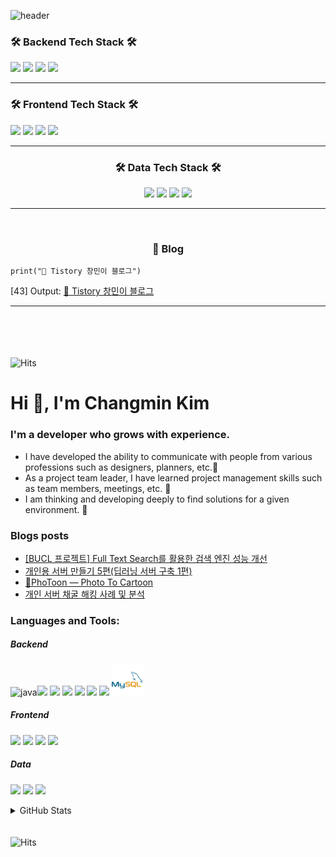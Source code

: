 ![header](https://capsule-render.vercel.app/api?type=waving&color=648FCE&height=200&section=header&text=Changmin%20Kim&fontSize=90&fontColor=ffffff)

<h3>🛠 Backend Tech Stack 🛠</h3>
<p >
  <img src="https://img.shields.io/badge/Spring-6DB33F?style=for-the-badge&logo=Spring&logoColor=white">
  <img src="https://img.shields.io/badge/FastAPI-009688?style=for-the-badge&logo=FastAPI&logoColor=white">
  <img src="https://img.shields.io/badge/RabbitMQ-FF6600?style=for-the-badge&logo=RabbitMQ&logoColor=white">
  <img src="https://img.shields.io/badge/Amazon AWS-232F3E?style=for-the-badge&logo=Amazon RDS&logoColor=white">
</p>
<hr>

<h3>🛠 Frontend Tech Stack 🛠</h3>
<p >
  <img src="https://img.shields.io/badge/typescript-3178C6?style=for-the-badge&logo=typescript&logoColor=white"/>
  <img src="https://img.shields.io/badge/React-61DAFB?style=for-the-badge&logo=React&logoColor=white"/>
  <img src="https://img.shields.io/badge/styled-DB7093?style=for-the-badge&logo=styledcomponents&logoColor=white">
  <img src="https://img.shields.io/badge/recoil-3578E5?style=for-the-badge&logo=recoil&logoColor=black">
</p>
<hr>

<h3 align="center">🛠 Data Tech Stack 🛠</h3>
<p align="center">
  <img src="https://img.shields.io/badge/Tensorflow-FF6F00?style=for-the-badge&logo=Tensorflow&logoColor=white"/>
  <img src="https://img.shields.io/badge/PyTorch-EE4C2C?style=for-the-badge&logo=PyTorch&logoColor=white">
  <img src="https://img.shields.io/badge/OpenCV-5C3EE8?style=for-the-badge&logo=OpenCV&logoColor=white">
  <img src="https://img.shields.io/badge/Selenium-43B02A?style=for-the-badge&logo=Selenium&logoColor=white">
</p>
<hr>

<br>

<h3 align="center">🌳 Blog</h3>

```
print("🌳 Tistory 창민이 블로그") 
```
[43] Output: <a href="https://ckdals29672.tistory.com">🌳 Tistory 창민이 블로그</a>
<hr>
<br>

<!--
<h3 align="center">🎵 Notion</h3>

```
print("🎵 Notion") 
```


[51] Output: <a href="https://www.notion.so/ckdals/b7fc69efbbe74137a8ca35a371fe9284">🎵 Notion</a>
<hr>
-->


<br>
<br>
<!-- <h3 align="center"> 🐋 Me 🐋 </h3>
<p align="center">
  <a href="http://ckdals29672.tistory.com"><img src="https://img.shields.io/badge/Tistory-EE4C2C?style=flat-square&logo=Tistory&logoColor=white&link=http://ckdals29672.tistory.com"/></a>&nbsp
  <a href="https://ckdals.notion.site/AI-b7fc69efbbe74137a8ca35a371fe9284?pvs=4"><img src="https://img.shields.io/badge/Notion-000000?style=flat-square&logo=Notion&logoColor=white&link=https://boatneck-romano-504.notion.site/Deep-learning-Developer-a42664ed1e9b42359bddbbe31fedb645"/></a>&nbsp
  <a href="mailto:ckd29672@naver.com"><img src="https://img.shields.io/badge/NAVER-03C75A?style=flat-square&logo=NAVER&logoColor=white&link=ckd29672@naver.com"/></a>

</p> -->
<br>

<img src="https://camo.githubusercontent.com/37fe325c5992c6c25b396cafa52bb75cf9ad26d07443f384defaf7a659d8484a/68747470733a2f2f686974732e736565796f756661726d2e636f6d2f6170692f636f756e742f696e63722f62616467652e7376673f75726c3d68747470732533412532462532466769746875622e636f6d253246626a6f3633303026636f756e745f62673d253233303837463930267469746c655f62673d2532333535353535352669636f6e3d2669636f6e5f636f6c6f723d253233453745374537267469746c653d76697369746f727326656467655f666c61743d66616c7365" alt="Hits" data-canonical-src="https://hits.seeyoufarm.com/api/count/incr/badge.svg?url=https%3A%2F%2Fgithub.com%2Fbjo6300&amp;count_bg=%23087F90&amp;title_bg=%23555555&amp;icon=&amp;icon_color=%23E7E7E7&amp;title=visitors&amp;edge_flat=false" style="max-width: 100%;">


<h1>Hi 👋, I'm Changmin Kim</h1>
<h3>I'm a developer who grows with experience.</h3>

- I have developed the ability to communicate with people from various professions such as designers, planners, etc.🦻
- As a project team leader, I have learned project management skills such as team members, meetings, etc. 👏
- I am thinking and developing deeply to find solutions for a given environment. 🦜

### Blogs posts
<!-- BLOG-POST-LIST:START -->
- [[BUCL 프로젝트] Full Text Search를 활용한 검색 엔진 성능 개선](https://ckdals29672.tistory.com/54)
- [개인용 서버 만들기 5편(딥러닝 서버 구축 1편)](https://ckdals29672.tistory.com/12)
- [🎨PhoToon — Photo To Cartoon](https://medium.com/@ckdals29672/photoon-photo-to-cartoon-1fda85b2b3ba)
- [개인 서버 채굴 해킹 사례 및 분석](https://ckdals29672.tistory.com/31)
<!-- BLOG-POST-LIST:END -->

<h3 align="left">Languages and Tools:</h3>
<h5 align="left">Backend</h5>
<p align="left">
<img src="https://cdn.jsdelivr.net/gh/devicons/devicon@latest/icons/java/java-original-wordmark.svg" alt="java" height="50" /><img src="https://cdn.jsdelivr.net/gh/devicons/devicon@latest/icons/spring/spring-original-wordmark.svg" height="50" />
<img src="https://cdn.jsdelivr.net/gh/devicons/devicon@latest/icons/fastapi/fastapi-original-wordmark.svg" height="50" />      
<img src="https://cdn.jsdelivr.net/gh/devicons/devicon@latest/icons/rabbitmq/rabbitmq-original-wordmark.svg" height="50" />
<img src="https://cdn.jsdelivr.net/gh/devicons/devicon@latest/icons/amazonwebservices/amazonwebservices-plain-wordmark.svg" height="50" />
<img src="https://cdn.jsdelivr.net/gh/devicons/devicon@latest/icons/docker/docker-original-wordmark.svg" height="50" />
<img src="https://cdn.jsdelivr.net/gh/devicons/devicon@latest/icons/githubactions/githubactions-original.svg" height="50" />
<img src="https://raw.githubusercontent.com/devicons/devicon/master/icons/mysql/mysql-original-wordmark.svg" alt="mysql" height="50" />
</p>

<h5 align="left">Frontend</h5>
<p align="left">
<img src="https://cdn.jsdelivr.net/gh/devicons/devicon@latest/icons/html5/html5-original-wordmark.svg" height="50" />
<img src="https://cdn.jsdelivr.net/gh/devicons/devicon@latest/icons/css3/css3-original-wordmark.svg" height="50" />       
<img src="https://cdn.jsdelivr.net/gh/devicons/devicon@latest/icons/typescript/typescript-original.svg" height="50" />
<img src="https://cdn.jsdelivr.net/gh/devicons/devicon@latest/icons/react/react-original-wordmark.svg" height="50" />
</p>

<h5 align="left">Data</h5>
<p align="left">
<img src="https://cdn.jsdelivr.net/gh/devicons/devicon@latest/icons/tensorflow/tensorflow-original-wordmark.svg" height="50" />
<img src="https://cdn.jsdelivr.net/gh/devicons/devicon@latest/icons/opencv/opencv-original-wordmark.svg" height="50" />
<img src="https://cdn.jsdelivr.net/gh/devicons/devicon@latest/icons/selenium/selenium-original.svg" height="50" />
          
</p>

<details><summary>GitHub Stats</summary>

| <img align="center" src="https://github-readme-stats.vercel.app/api?username=felipeelia&show_icons=true&theme=dark&locale=en" alt="felipeelia" /> | <img align="center" src="https://github-readme-streak-stats.herokuapp.com/?user=felipeelia&theme=dark" alt="felipeelia" /> |
| :---: | :---: |

| <img src="https://github-readme-stats.vercel.app/api/top-langs?username=felipeelia&show_icons=true&theme=dark&locale=en&layout=compact" alt="felipeelia" /> |
| :---: |

</details><br><br>

<img src="https://camo.githubusercontent.com/37fe325c5992c6c25b396cafa52bb75cf9ad26d07443f384defaf7a659d8484a/68747470733a2f2f686974732e736565796f756661726d2e636f6d2f6170692f636f756e742f696e63722f62616467652e7376673f75726c3d68747470732533412532462532466769746875622e636f6d253246626a6f3633303026636f756e745f62673d253233303837463930267469746c655f62673d2532333535353535352669636f6e3d2669636f6e5f636f6c6f723d253233453745374537267469746c653d76697369746f727326656467655f666c61743d66616c7365" alt="Hits" data-canonical-src="https://hits.seeyoufarm.com/api/count/incr/badge.svg?url=https%3A%2F%2Fgithub.com%2Fbjo6300&amp;count_bg=%23087F90&amp;title_bg=%23555555&amp;icon=&amp;icon_color=%23E7E7E7&amp;title=visitors&amp;edge_flat=false" style="max-width: 100%;">
